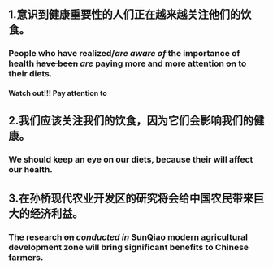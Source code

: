 ## 1.意识到健康重要性的人们正在越来越关注他们的饮食。

### People who have realized/***are aware of*** the importance of health ~~have been~~ ***are*** paying more and more attention ~~on~~ to their diets.

#### Watch out!!! Pay attention to

## 2.我们应该关注我们的饮食，因为它们会影响我们的健康。

### We should keep an eye on our diets, because their will affect our health.

## 3.在孙桥现代农业开发区的研究将会给中国农民带来巨大的经济利益。

### The research ~~on~~ ***conducted in***  SunQiao modern agricultural development zone will bring significant benefits to Chinese farmers.